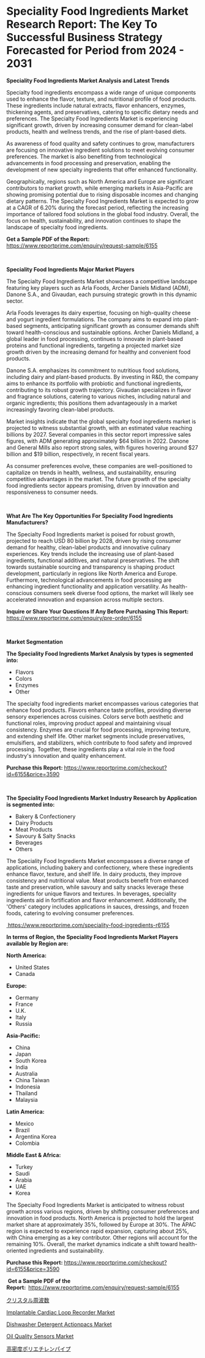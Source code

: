 <p><h1>Speciality Food Ingredients Market Research Report: The Key To Successful Business Strategy Forecasted for Period from 2024 - 2031</h1></p><p><strong>Speciality Food Ingredients Market Analysis and Latest Trends</strong></p>
<p><p>Specialty food ingredients encompass a wide range of unique components used to enhance the flavor, texture, and nutritional profile of food products. These ingredients include natural extracts, flavor enhancers, enzymes, thickening agents, and preservatives, catering to specific dietary needs and preferences. The Specialty Food Ingredients Market is experiencing significant growth, driven by increasing consumer demand for clean-label products, health and wellness trends, and the rise of plant-based diets. </p><p>As awareness of food quality and safety continues to grow, manufacturers are focusing on innovative ingredient solutions to meet evolving consumer preferences. The market is also benefiting from technological advancements in food processing and preservation, enabling the development of new specialty ingredients that offer enhanced functionality. </p><p>Geographically, regions such as North America and Europe are significant contributors to market growth, while emerging markets in Asia-Pacific are showing promising potential due to rising disposable incomes and changing dietary patterns. The Specialty Food Ingredients Market is expected to grow at a CAGR of 6.20% during the forecast period, reflecting the increasing importance of tailored food solutions in the global food industry. Overall, the focus on health, sustainability, and innovation continues to shape the landscape of specialty food ingredients.</p></p>
<p><strong>Get a Sample PDF of the Report:&nbsp;</strong> <a href="https://www.reportprime.com/enquiry/request-sample/6155">https://www.reportprime.com/enquiry/request-sample/6155</a></p>
<p>&nbsp;</p>
<p><strong>Speciality Food Ingredients Major Market Players</strong></p>
<p><p>The Specialty Food Ingredients Market showcases a competitive landscape featuring key players such as Arla Foods, Archer Daniels Midland (ADM), Danone S.A., and Givaudan, each pursuing strategic growth in this dynamic sector. </p><p>Arla Foods leverages its dairy expertise, focusing on high-quality cheese and yogurt ingredient formulations. The company aims to expand into plant-based segments, anticipating significant growth as consumer demands shift toward health-conscious and sustainable options. Archer Daniels Midland, a global leader in food processing, continues to innovate in plant-based proteins and functional ingredients, targeting a projected market size growth driven by the increasing demand for healthy and convenient food products.</p><p>Danone S.A. emphasizes its commitment to nutritious food solutions, including dairy and plant-based products. By investing in R&D, the company aims to enhance its portfolio with probiotic and functional ingredients, contributing to its robust growth trajectory. Givaudan specializes in flavor and fragrance solutions, catering to various niches, including natural and organic ingredients; this positions them advantageously in a market increasingly favoring clean-label products.</p><p>Market insights indicate that the global specialty food ingredients market is projected to witness substantial growth, with an estimated value reaching billions by 2027. Several companies in this sector report impressive sales figures, with ADM generating approximately $64 billion in 2022. Danone and General Mills also report strong sales, with figures hovering around $27 billion and $19 billion, respectively, in recent fiscal years. </p><p>As consumer preferences evolve, these companies are well-positioned to capitalize on trends in health, wellness, and sustainability, ensuring competitive advantages in the market. The future growth of the specialty food ingredients sector appears promising, driven by innovation and responsiveness to consumer needs.</p></p>
<p>&nbsp;</p>
<p><strong>What Are The Key Opportunities For Speciality Food Ingredients Manufacturers?</strong></p>
<p><p>The Specialty Food Ingredients market is poised for robust growth, projected to reach USD 80 billion by 2028, driven by rising consumer demand for healthy, clean-label products and innovative culinary experiences. Key trends include the increasing use of plant-based ingredients, functional additives, and natural preservatives. The shift towards sustainable sourcing and transparency is shaping product development, particularly in regions like North America and Europe. Furthermore, technological advancements in food processing are enhancing ingredient functionality and application versatility. As health-conscious consumers seek diverse food options, the market will likely see accelerated innovation and expansion across multiple sectors.</p></p>
<p><strong>Inquire or Share Your Questions If Any Before Purchasing This Report:</strong> <a href="https://www.reportprime.com/enquiry/pre-order/6155">https://www.reportprime.com/enquiry/pre-order/6155</a></p>
<p>&nbsp;</p>
<p><strong>Market Segmentation</strong></p>
<p><strong>The Speciality Food Ingredients Market Analysis by types is segmented into:</strong></p>
<p><ul><li>Flavors</li><li>Colors</li><li>Enzymes</li><li>Other</li></ul></p>
<p><p>The specialty food ingredients market encompasses various categories that enhance food products. Flavors enhance taste profiles, providing diverse sensory experiences across cuisines. Colors serve both aesthetic and functional roles, improving product appeal and maintaining visual consistency. Enzymes are crucial for food processing, improving texture, and extending shelf life. Other market segments include preservatives, emulsifiers, and stabilizers, which contribute to food safety and improved processing. Together, these ingredients play a vital role in the food industry's innovation and quality enhancement.</p></p>
<p><strong>Purchase this Report:&nbsp;</strong><a href="https://www.reportprime.com/checkout?id=6155&price=3590">https://www.reportprime.com/checkout?id=6155&price=3590</a></p>
<p>&nbsp;</p>
<p><strong>The Speciality Food Ingredients Market Industry Research by Application is segmented into:</strong></p>
<p><ul><li>Bakery & Confectionery</li><li>Dairy Products</li><li>Meat Products</li><li>Savoury & Salty Snacks</li><li>Beverages</li><li>Others</li></ul></p>
<p><p>The Speciality Food Ingredients Market encompasses a diverse range of applications, including bakery and confectionery, where these ingredients enhance flavor, texture, and shelf life. In dairy products, they improve consistency and nutritional value. Meat products benefit from enhanced taste and preservation, while savoury and salty snacks leverage these ingredients for unique flavors and textures. In beverages, speciality ingredients aid in fortification and flavor enhancement. Additionally, the 'Others' category includes applications in sauces, dressings, and frozen foods, catering to evolving consumer preferences.</p></p>
<p><a href="https://www.reportprime.com/speciality-food-ingredients-r6155">&nbsp;https://www.reportprime.com/speciality-food-ingredients-r6155</a></p>
<p><strong>In terms of Region, the Speciality Food Ingredients Market Players available by Region are:</strong></p>
<p>
    <p> <strong> North America: </strong>
        <ul>
            <li>United States</li>
            <li>Canada</li>
        </ul>
        </p> 
    <p> <strong> Europe: </strong>
        <ul>
            <li>Germany</li>
            <li>France</li>
            <li>U.K.</li>
            <li>Italy</li>
            <li>Russia</li>
        </ul>
        </p> 
    <p> <strong> Asia-Pacific: </strong>
        <ul>
            <li>China</li>
            <li>Japan</li>
            <li>South Korea</li>
            <li>India</li>
            <li>Australia</li>
            <li>China Taiwan</li>
            <li>Indonesia</li>
            <li>Thailand</li>
            <li>Malaysia</li>
        </ul>
        </p> 
    <p> <strong> Latin America: </strong>
        <ul>
            <li>Mexico</li>
            <li>Brazil</li>
            <li>Argentina Korea</li>
            <li>Colombia</li>
        </ul>
        </p> 
    <p> <strong> Middle East & Africa: </strong>
        <ul>
            <li>Turkey</li>
            <li>Saudi</li>
            <li>Arabia</li>
            <li>UAE</li>
            <li>Korea</li>
        </ul>
    </p>
    </p>
<p><p>The Specialty Food Ingredients Market is anticipated to witness robust growth across various regions, driven by shifting consumer preferences and innovation in food products. North America is projected to hold the largest market share at approximately 35%, followed by Europe at 30%. The APAC region is expected to experience rapid expansion, capturing about 25%, with China emerging as a key contributor. Other regions will account for the remaining 10%. Overall, the market dynamics indicate a shift toward health-oriented ingredients and sustainability.</p></p>
<p><strong>Purchase this Report: </strong><a href="https://www.reportprime.com/checkout?id=6155&price=3590">https://www.reportprime.com/checkout?id=6155&price=3590</a></p>
<p>&nbsp;<strong>Get a Sample PDF of the Report:&nbsp;&nbsp;</strong><a href="https://www.reportprime.com/enquiry/request-sample/6155">https://www.reportprime.com/enquiry/request-sample/6155</a></p>
<p><strong></strong></p>
<p><p><a href="https://medium.com/@vadkqfca47/%E3%82%AF%E3%83%AA%E3%82%B9%E3%82%BF%E3%83%AB%E5%91%A8%E6%B3%A2%E6%95%B0%E5%B8%82%E5%A0%B4-%E3%82%B0%E3%83%AD%E3%83%BC%E3%83%90%E3%83%AB%E3%81%8A%E3%82%88%E3%81%B3%E5%9C%B0%E5%9F%9F%E5%88%86%E6%9E%90-%E5%9C%B0%E5%9F%9F-%E5%9B%BD%E3%83%AC%E3%83%99%E3%83%AB%E5%88%86%E6%9E%90-%E7%AB%B6%E4%BA%89%E3%81%AE%E6%99%AF%E8%A6%B3%E3%81%AB%E7%84%A6%E7%82%B9%E3%82%92%E5%BD%93%E3%81%A6%E3%82%8B-76e6e2cc1c7a">クリスタル周波数</a></p><p><a href="https://medium.com/@charityrice1939/implantable-cardiac-loop-recorder-market-size-share-analysis-growth-trends-forecasts-71198409746c">Implantable Cardiac Loop Recorder Market</a></p><p><a href="https://issuu.com/reportprime-2/docs/dishwasher-detergent-actionpacs-mar_5c5d25d4a91355">Dishwasher Detergent Actionpacs Market</a></p><p><a href="https://medium.com/@caroline.lewis06756/global-oil-quality-sensors-market-status-2024-2031-and-forecast-by-region-product-end-use-e215f0f8d111">Oil Quality Sensors Market</a></p><p><a href="https://medium.com/@vadkqfca47/%E9%AB%98%E5%AF%86%E5%BA%A6%E3%83%9D%E3%83%AA%E5%A1%A9%E5%8C%96%E3%83%93%E3%83%8B%E3%83%AB%E7%AE%A1%E5%B8%82%E5%A0%B4%E4%BA%88%E6%B8%AC-2024%E5%B9%B4%E3%81%8B%E3%82%892031%E5%B9%B4%E3%81%BE%E3%81%A7%E3%81%AE%E3%82%B0%E3%83%AD%E3%83%BC%E3%83%90%E3%83%AB%E5%B8%82%E5%A0%B4%E5%8B%95%E5%90%91%E3%81%A8%E5%88%86%E6%9E%90-156%E3%83%9A%E3%83%BC%E3%82%B8%E3%81%AB%E3%82%8F%E3%81%9F%E3%82%8B-d57ef46d43ca">高密度ポリエチレンパイプ</a></p></p>